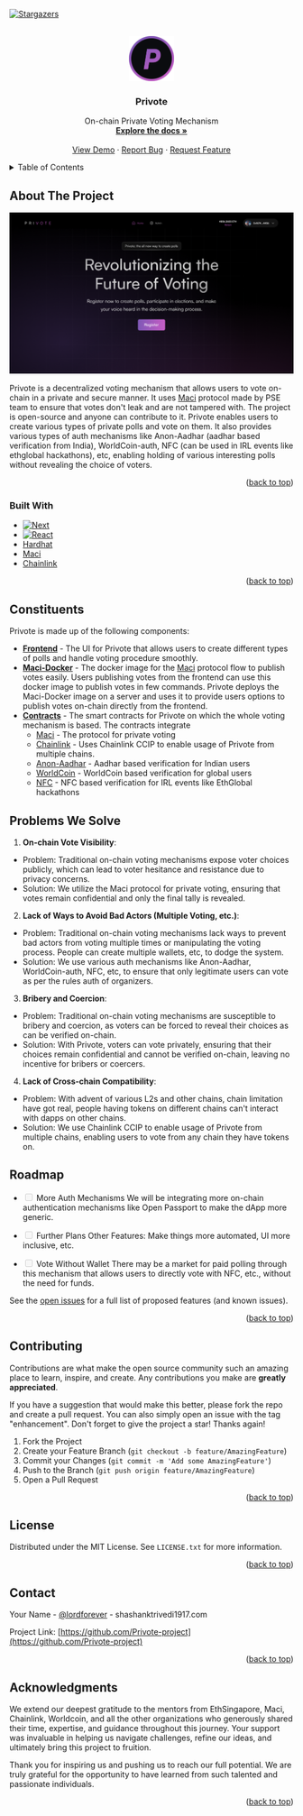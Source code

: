 <!-- Improved compatibility of back to top link: See: https://github.com/othneildrew/Best-README-Template/pull/73 -->

<a id="readme-top"></a>

<!--
*** Thanks for checking out the Best-README-Template. If you have a suggestion
*** that would make this better, please fork the repo and create a pull request
*** or simply open an issue with the tag "enhancement".
*** Don't forget to give the project a star!
*** Thanks again! Now go create something AMAZING! :D
-->

<!-- PROJECT SHIELDS -->
<!--
*** I'm using markdown "reference style" links for readability.
*** Reference links are enclosed in brackets [ ] instead of parentheses ( ).
*** See the bottom of this document for the declaration of the reference variables
*** for contributors-url, forks-url, etc. This is an optional, concise syntax you may use.
*** https://www.markdownguide.org/basic-syntax/#reference-style-links
-->

[![Stargazers][stars-shield]][stars-url]

<!-- PROJECT LOGO -->
<br />
<div align="center">
  <a href="https://github.com/Privote-project">
    <img src="images/logo.png" alt="Logo" width="80" height="80">
  </a>

<h3 align="center">Privote</h3>

  <p align="center">
    On-chain Private Voting Mechanism
    <br />
    <a href="https://github.com/Privote-project"><strong>Explore the docs »</strong></a>
    <br />
    <br />
    <a href="https://ethglobal.com/showcase/privote-hertg">View Demo</a>
    ·
    <a href="https://github.com/Privote-project/issues/new?labels=bug&template=bug-report---.md">Report Bug</a>
    ·
    <a href="https://github.com/Privote-project/issues/new?labels=enhancement&template=feature-request---.md">Request Feature</a>
  </p>
</div>

<!-- TABLE OF CONTENTS -->
<details>
  <summary>Table of Contents</summary>
  <ol>
    <li>
      <a href="#about-the-project">About The Project</a>
      <ul>
        <li><a href="#built-with">Built With</a></li>
      </ul>
    </li>
    <li><a href="#constituents">Constituents</a></li>
    <li><a href="#problems-we-solve">Problems We Solve</a></li>
    <li><a href="#roadmap">Roadmap</a></li>
    <li><a href="#contributing">Contributing</a></li>
    <li><a href="#license">License</a></li>
    <li><a href="#contact">Contact</a></li>
    <li><a href="#acknowledgments">Acknowledgments</a></li>
  </ol>
</details>

<!-- ABOUT THE PROJECT -->

## About The Project

[![Product Name Screen Shot][product-screenshot]](https://github.com/PriVote-Project/.github/blob/main/profile/images/home.png)

Privote is a decentralized voting mechanism that allows users to vote on-chain in a private and secure manner. It uses [Maci](https://maci.pse.dev/) protocol made by PSE team to ensure that votes don't leak and are not tampered with. The project is open-source and anyone can contribute to it.
Privote enables users to create various types of private polls and vote on them. It also provides various types of auth mechanisms like Anon-Aadhar (aadhar based verification from India), WorldCoin-auth, NFC (can be used in IRL events like ethglobal hackathons), etc, enabling holding of various interesting polls without revealing the choice of voters.

<p align="right">(<a href="#readme-top">back to top</a>)</p>

### Built With

- [![Next][Next.js]][Next-url]
- [![React][React.js]][React-url]
- [Hardhat](https://hardhat.org/)
- [Maci](https://maci.pse.dev/)
- [Chainlink](https://chain.link)

<p align="right">(<a href="#readme-top">back to top</a>)</p>

<!-- Constituents -->

## Constituents

Privote is made up of the following components:

- **[Frontend](https://github.com/Privote-project/privote-frontend)** - The UI for Privote that allows users to create different types of polls and handle voting procedure smoothly.
- **[Maci-Docker](https://github.com/Privote-project/maci-docker)** - The docker image for the [Maci](https://maci.pse.dev/) protocol flow to publish votes easily. Users publishing votes from the frontend can use this docker image to publish votes in few commands.
  Privote deploys the Maci-Docker image on a server and uses it to provide users options to publish votes on-chain directly from the frontend.
- **[Contracts](https://github.com/Privote-project/privote-contracts)** - The smart contracts for Privote on which the whole voting mechanism is based. The contracts integrate
  - [Maci](https://maci.pse.dev/) - The protocol for private voting
  - [Chainlink](https://chain.link) - Uses Chainlink CCIP to enable usage of Privote from multiple chains.
  - [Anon-Aadhar](https://pse.dev/projects/anon-aadhaar) - Aadhar based verification for Indian users
  - [WorldCoin](https://worldcoin.org/) - WorldCoin based verification for global users
  - [NFC](https://en.wikipedia.org/wiki/Near-field_communication) - NFC based verification for IRL events like EthGlobal hackathons

<!-- USAGE EXAMPLES -->

## Problems We Solve

1. **On-chain Vote Visibility**:

- Problem: Traditional on-chain voting mechanisms expose voter choices publicly, which can lead to voter hesitance and resistance due to privacy concerns.
- Solution: We utilize the Maci protocol for private voting, ensuring that votes remain confidential and only the final tally is revealed.

2. **Lack of Ways to Avoid Bad Actors (Multiple Voting, etc.)**:

- Problem: Traditional on-chain voting mechanisms lack ways to prevent bad actors from voting multiple times or manipulating the voting process. People can create multiple wallets, etc, to dodge the system.
- Solution: We use various auth mechanisms like Anon-Aadhar, WorldCoin-auth, NFC, etc, to ensure that only legitimate users can vote as per the rules auth of organizers.

3. **Bribery and Coercion**:

- Problem: Traditional on-chain voting mechanisms are susceptible to bribery and coercion, as voters can be forced to reveal their choices as can be verified on-chain.
- Solution: With Privote, voters can vote privately, ensuring that their choices remain confidential and cannot be verified on-chain, leaving no incentive for bribers or coercers.

4. **Lack of Cross-chain Compatibility**:

- Problem: With advent of various L2s and other chains, chain limitation have got real, people having tokens on different chains can't interact with dapps on other chains.
- Solution: We use Chainlink CCIP to enable usage of Privote from multiple chains, enabling users to vote from any chain they have tokens on.

<!-- ROADMAP -->

## Roadmap

- <input disabled="" type="checkbox"> More Auth Mechanisms
  We will be integrating more on-chain authentication mechanisms like Open Passport to make the dApp more generic.

- <input disabled="" type="checkbox"> Further Plans
  Other Features: Make things more automated, UI more inclusive, etc.

- <input disabled="" type="checkbox"> Vote Without Wallet
  There may be a market for paid polling through this mechanism that allows users to directly vote with NFC, etc., without the need for funds.

See the [open issues](https://github.com/Privote-project/issues) for a full list of proposed features (and known issues).

<p align="right">(<a href="#readme-top">back to top</a>)</p>

<!-- CONTRIBUTING -->

## Contributing

Contributions are what make the open source community such an amazing place to learn, inspire, and create. Any contributions you make are **greatly appreciated**.

If you have a suggestion that would make this better, please fork the repo and create a pull request. You can also simply open an issue with the tag "enhancement".
Don't forget to give the project a star! Thanks again!

1. Fork the Project
2. Create your Feature Branch (`git checkout -b feature/AmazingFeature`)
3. Commit your Changes (`git commit -m 'Add some AmazingFeature'`)
4. Push to the Branch (`git push origin feature/AmazingFeature`)
5. Open a Pull Request

<p align="right">(<a href="#readme-top">back to top</a>)</p>

<!-- LICENSE -->

## License

Distributed under the MIT License. See `LICENSE.txt` for more information.

<p align="right">(<a href="#readme-top">back to top</a>)</p>

<!-- CONTACT -->

## Contact

Your Name - [@lordforever](https://twitter.com/lordforever) - shashanktrivedi1917.com

Project Link: [https://github.com/Privote-project](https://github.com/Privote-project)

<p align="right">(<a href="#readme-top">back to top</a>)</p>

<!-- ACKNOWLEDGMENTS -->

## Acknowledgments

We extend our deepest gratitude to the mentors from EthSingapore, Maci, Chainlink, Worldcoin, and all the other organizations who generously shared their time, expertise, and guidance throughout this journey. Your support was invaluable in helping us navigate challenges, refine our ideas, and ultimately bring this project to fruition.

Thank you for inspiring us and pushing us to reach our full potential. We are truly grateful for the opportunity to have learned from such talented and passionate individuals.

<p align="right">(<a href="#readme-top">back to top</a>)</p>

<!-- MARKDOWN LINKS & IMAGES -->
<!-- https://www.markdownguide.org/basic-syntax/#reference-style-links -->

[contributors-shield]: https://img.shields.io/github/contributors/Privote-project.svg?style=for-the-badge
[contributors-url]: https://github.com/Privote-project/graphs/contributors
[forks-shield]: https://img.shields.io/github/forks/Privote-project.svg?style=for-the-badge
[forks-url]: https://github.com/Privote-project/network/members
[stars-shield]: https://img.shields.io/github/stars/Privote-project.svg?style=for-the-badge
[stars-url]: https://github.com/Privote-project/stargazers
[issues-shield]: https://img.shields.io/github/issues/Privote-project.svg?style=for-the-badge
[issues-url]: https://github.com/Privote-project/issues
[license-shield]: https://img.shields.io/github/license/Privote-project.svg?style=for-the-badge
[license-url]: https://github.com/Privote-project/blob/master/LICENSE.txt
[linkedin-shield]: https://img.shields.io/badge/-LinkedIn-black.svg?style=for-the-badge&logo=linkedin&colorB=555
[linkedin-url]: https://linkedin.com/in/linkedin_username
[product-screenshot]: images/home.png
[Next.js]: https://img.shields.io/badge/next.js-000000?style=for-the-badge&logo=nextdotjs&logoColor=white
[Next-url]: https://nextjs.org/
[React.js]: https://img.shields.io/badge/React-20232A?style=for-the-badge&logo=react&logoColor=61DAFB
[React-url]: https://reactjs.org/
[Vue.js]: https://img.shields.io/badge/Vue.js-35495E?style=for-the-badge&logo=vuedotjs&logoColor=4FC08D
[Vue-url]: https://vuejs.org/
[Angular.io]: https://img.shields.io/badge/Angular-DD0031?style=for-the-badge&logo=angular&logoColor=white
[Angular-url]: https://angular.io/
[Svelte.dev]: https://img.shields.io/badge/Svelte-4A4A55?style=for-the-badge&logo=svelte&logoColor=FF3E00
[Svelte-url]: https://svelte.dev/
[Laravel.com]: https://img.shields.io/badge/Laravel-FF2D20?style=for-the-badge&logo=laravel&logoColor=white
[Laravel-url]: https://laravel.com
[Bootstrap.com]: https://img.shields.io/badge/Bootstrap-563D7C?style=for-the-badge&logo=bootstrap&logoColor=white
[Bootstrap-url]: https://getbootstrap.com
[JQuery.com]: https://img.shields.io/badge/jQuery-0769AD?style=for-the-badge&logo=jquery&logoColor=white
[JQuery-url]: https://jquery.com

